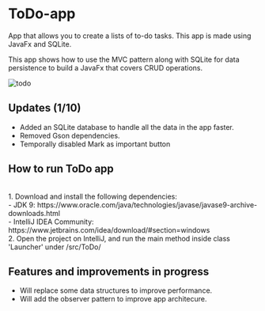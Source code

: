 # ToDo-app
App that allows you to create a lists of to-do tasks. This app is made using JavaFx and SQLite. 

This app shows how to use the MVC pattern along with SQLite for data persistence to build a JavaFx that covers CRUD operations. 

![todo](https://user-images.githubusercontent.com/58128571/201448951-59f5549a-3f39-4abc-8d69-78d3adf7702b.png)

## Updates (1/10)
- Added an SQLite database to handle all the data in the app faster.
- Removed Gson dependencies. 
- Temporally disabled Mark as important button

## How to run ToDo app
<br>
1. Download and install the following dependencies:<br>
  - JDK 9: https://www.oracle.com/java/technologies/javase/javase9-archive-downloads.html<br>
  - IntelliJ IDEA Community: https://www.jetbrains.com/idea/download/#section=windows
<br>
2. Open the project on IntelliJ, and run the main method inside class 'Launcher' under /src/ToDo/

## Features and improvements in progress
- Will replace some data structures to improve performance. 
- Will add the observer pattern to improve app architecure.
